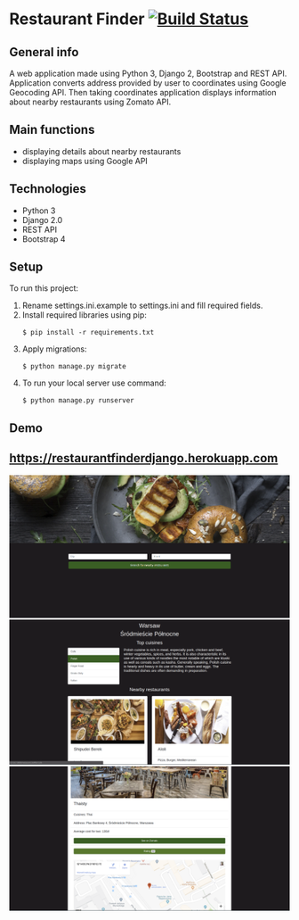 # Restaurant Finder [![Build Status](https://travis-ci.org/dawidbudzynski/restaurant_finder_python_django.svg?branch=master)](https://travis-ci.org/dawidbudzynski/restaurant_finder_python_django)

## General info
A web application made using Python 3, Django 2, Bootstrap and REST API.
Application converts address provided by user to coordinates using Google Geocoding API.
Then taking coordinates application displays information about nearby restaurants using Zomato API. 

## Main functions
* displaying details about nearby restaurants
* displaying maps using Google API

## Technologies
* Python 3
* Django 2.0
* REST API
* Bootstrap 4

## Setup
To run this project:
1. Rename settings.ini.example to settings.ini and fill required fields. 
2. Install required libraries using pip:
    ```
    $ pip install -r requirements.txt
    ```
3. Apply migrations: 
    ```
    $ python manage.py migrate
    ```
4. To run your local server use command: 
    ```
    $ python manage.py runserver
    ```

## Demo
## https://restaurantfinderdjango.herokuapp.com

![alt text](https://raw.githubusercontent.com/dawidbudzynski/restaurant_finder_python_django/master/examples/example_1.png)
![alt text](https://raw.githubusercontent.com/dawidbudzynski/restaurant_finder_python_django/master/examples/example_2.png)
![alt text](https://raw.githubusercontent.com/dawidbudzynski/restaurant_finder_python_django/master/examples/example_3.png)
